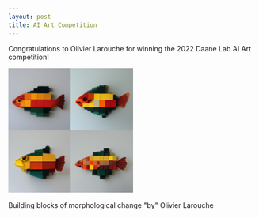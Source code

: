 ```yaml
---
layout: post
title: AI Art Competition
---
```


Congratulations to Olivier Larouche for winning the 2022 Daane Lab AI Art competition!

<p align="left">
  <img src="/images/LaroucheAI.png" width="50%">
</p>
Building blocks of morphological change "by" Olivier Larouche

